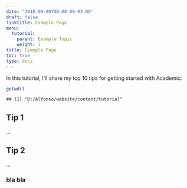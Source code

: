 ```yaml
---
date: "2018-09-09T00:00:00-03:00"
draft: false
linktitle: Example Page
menu:
  tutorial:
    parent: Example Topic
    weight: 1
title: Example Page
toc: true
type: docs
---
```


In this tutorial, I'll share my top 10 tips for getting started with Academic:


```r
getwd()
```

```
## [1] "D:/Alfonso/website/content/tutorial"
```

## Tip 1

...

## Tip 2

...

### bla bla 
